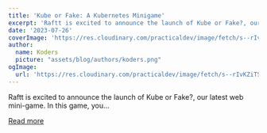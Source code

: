 ```yaml
---
title: 'Kube or Fake: A Kubernetes Minigame'
excerpt: 'Raftt is excited to announce the launch of Kube or Fake?, our latest web mini-game. In this game, you...'
date: '2023-07-26'
coverImage: 'https://res.cloudinary.com/practicaldev/image/fetch/s--rIvKZiTS--/c_imagga_scale,f_auto,fl_progressive,h_420,q_auto,w_1000/https://dev-to-uploads.s3.amazonaws.com/uploads/articles/hp5iy7kw0980h19p8c5y.png'
author:
  name: Koders
  picture: "assets/blog/authors/koders.png"
ogImage:
  url: 'https://res.cloudinary.com/practicaldev/image/fetch/s--rIvKZiTS--/c_imagga_scale,f_auto,fl_progressive,h_420,q_auto,w_1000/https://dev-to-uploads.s3.amazonaws.com/uploads/articles/hp5iy7kw0980h19p8c5y.png'
---
```


Raftt is excited to announce the launch of Kube or Fake?, our latest web mini-game. In this game, you...

[Read more](https://dev.to/gsaraf/kube-or-fake-a-kubernetes-minigame-52jf)
